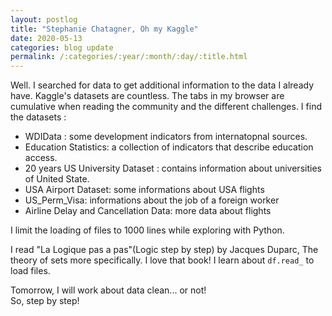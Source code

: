 ```yaml
---
layout: postlog
title: "Stephanie Chatagner, Oh my Kaggle"
date: 2020-05-13
categories: blog update
permalink: /:categories/:year/:month/:day/:title.html
---
```


Well. I searched for data to get additional information to the data I already have. Kaggle's datasets are countless. The tabs in my browser are cumulative when reading the community and the different challenges. 
I find the datasets :  
- WDIData : some development indicators from internatopnal sources.
- Education Statistics: a collection of indicators that describe education access.
- 20 years US University Dataset : contains information about universities of United State.
- USA Airport Dataset: some informations about USA flights 
- US_Perm_Visa: informations about the job of a foreign worker
- Airline Delay and Cancellation Data: more data about flights

I limit the loading of files to 1000 lines while exploring with Python.

I read "La Logique pas a pas"(Logic step by step) by Jacques Duparc, The theory of sets more specifically. I love that book! 
I learn about `df.read_` to load files. 
 
Tomorrow, I will work about data clean... or not!     
So, step by step!
